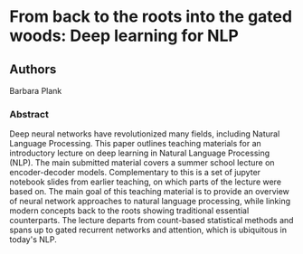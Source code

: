 # From back to the roots into the gated woods: Deep learning for NLP

## Authors

Barbara Plank

### Abstract

Deep neural networks have revolutionized many fields, including Natural Language Processing. This paper outlines teaching materials for an introductory lecture on deep learning in Natural Language Processing (NLP). The main submitted material covers a summer school lecture on encoder-decoder models. Complementary to this is a set of jupyter notebook slides from earlier teaching, on which parts of the lecture were based on. The main goal of this teaching material is to provide an overview of neural network approaches to natural language processing, while linking modern concepts back to the roots showing traditional essential counterparts. The lecture departs from count-based statistical methods and spans up to gated recurrent networks and attention, which is ubiquitous in today's NLP.

